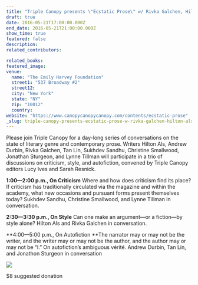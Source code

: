 ```yaml
---
title: "Triple Canopy presents \"Ecstatic Prose\" w/ Rivka Galchen, Hilton Als, Lynne Tillman, and more! "
draft: true
date: 2016-05-21T17:00:00.000Z
end_date: 2016-05-21T21:00:00.000Z
show_time: true
featured: false
description:
related_contributors:

related_books:
featured_image: 
venue:
  name: "The Emily Harvey Foundation"
  street1: "537 Broadway #2"
  street12:
  city: "New York"
  state: "NY"
  zip: "10012"
  country:
website: "https://www.canopycanopycanopy.com/contents/ecstatic-prose"
_slug: triple-canopy-presents-ecstatic-prose-w-rivka-galchen-hilton-als-lynne-tillman-and-more
---
```


Please join Triple Canopy for a day-long series of conversations on the state of literary genre and contemporary prose. Writers Hilton Als, Andrew Durbin, Rivka Galchen, Tan Lin, Sukhdev Sandhu, Christine Smallwood, Jonathan Sturgeon, and Lynne Tillman will participate in a trio of discussions on criticism, style, and autofiction, convened by Triple Canopy editors Lucy Ives and Sarah Resnick.

**1:00—2:00 p.m., On Criticism**
Where and how does criticism find its place? If criticism has traditionally circulated via the magazine and within the academy, what new occasions and pursuant forms present themselves today? Sukhdev Sandhu, Christine Smallwood, and Lynne Tillman in conversation.

**2:30—3:30 p.m., On Style**
Can one make an argument—or a fiction—by style alone? Hilton Als and Rivka Galchen in conversation.

**4:00—5:00 p.m., On Autofiction
**The narrator may or may not be the writer, and the writer may or may not be the author, and the author may or may not be “I.” On autofiction’s ambiguous vérité. Andrew Durbin, Tan Lin, and Jonathon Sturgeon in conversation

![](https://ci6.googleusercontent.com/proxy/8fAiatgvFQu4wsQnURgFdCNJD4Ge9dnBKWTkNSXe2j0pkUy2r7pquHTdtW7M2Kti2DGLzSGe5-Fc3q7akpwqbCKsQwU3uNPz54IzU2UuBE9Iu13C7NOzfcptB5DbKNbvrLlcpgjHp7tpRPbFI4E0vQAstEwxBUwIve4uV2I=s0-d-e1-ft#https://gallery.mailchimp.com/94060051763b502e547df0464/images/63b9e2cc-e786-40a0-8dfc-fa55abf5f01f.jpg)

$8 suggested donation

